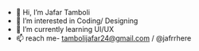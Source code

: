 - 👋 Hi, I’m Jafar Tamboli
- 👀 I’m interested in Coding/ Designing
- 🌱 I’m currently learning UI/UX
- 📫 reach me- tambolijafar24@gmail.com / @jafrrhere
